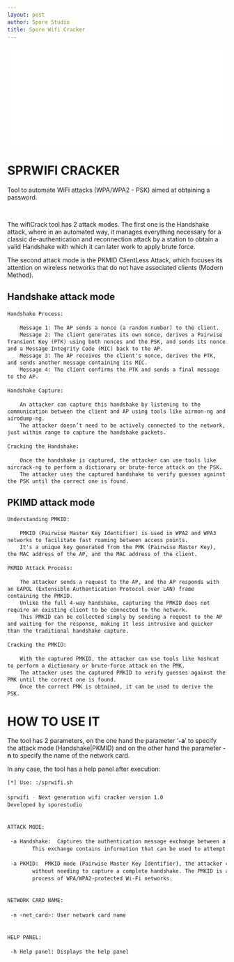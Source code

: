```yaml
---
layout: post
author: Spore Studio
title: Spore Wifi Cracker
---
```


![image](https://github.com/sporestudio/sprwifi/raw/main/assets/logo/logo-positive.png)

# SPRWIFI CRACKER
Tool to automate WiFi attacks (WPA/WPA2 - PSK) aimed at obtaining a password.

</br>


The wifiCrack tool has 2 attack modes. The first one is the Handshake attack, where in an automated way, it manages everything necessary for a classic de-authentication and reconnection attack by a station to obtain a valid Handshake with which it can later work to apply brute force.

The second attack mode is the PKMID ClientLess Attack, which focuses its attention on wireless networks that do not have associated clients (Modern Method).



## Handshake attack mode
	Handshake Process:
	
	    Message 1: The AP sends a nonce (a random number) to the client.
	    Message 2: The client generates its own nonce, derives a Pairwise Transient Key (PTK) using both nonces and the PSK, and sends its nonce and a Message Integrity Code (MIC) back to the AP.
	    Message 3: The AP receives the client's nonce, derives the PTK, and sends another message containing its MIC.
	    Message 4: The client confirms the PTK and sends a final message to the AP.

	Handshake Capture:
	
	    An attacker can capture this handshake by listening to the communication between the client and AP using tools like airmon-ng and airodump-ng.
	    The attacker doesn’t need to be actively connected to the network, just within range to capture the handshake packets.
  
	Cracking the Handshake:

	    Once the handshake is captured, the attacker can use tools like aircrack-ng to perform a dictionary or brute-force attack on the PSK.
	    The attacker uses the captured handshake to verify guesses against the PSK until the correct one is found.
    

## PKIMD attack mode
    Understanding PMKID:
    
        PMKID (Pairwise Master Key Identifier) is used in WPA2 and WPA3 networks to facilitate fast roaming between access points.
        It's a unique key generated from the PMK (Pairwise Master Key), the MAC address of the AP, and the MAC address of the client.

    PKMID Attack Process:
    
        The attacker sends a request to the AP, and the AP responds with an EAPOL (Extensible Authentication Protocol over LAN) frame containing the PMKID.
        Unlike the full 4-way handshake, capturing the PMKID does not require an existing client to be connected to the network.
        This PMKID can be collected simply by sending a request to the AP and waiting for the response, making it less intrusive and quicker than the traditional handshake capture.

    Cracking the PMKID:
    
        With the captured PMKID, the attacker can use tools like hashcat to perform a dictionary or brute-force attack on the PMK.
        The attacker uses the captured PMKID to verify guesses against the PMK until the correct one is found.
        Once the correct PMK is obtained, it can be used to derive the PSK.

        

# HOW TO USE IT  
The tool has 2 parameters, on the one hand the parameter ‘**-a**’ to specify the attack mode (Handshake|PKMID) and on the other hand the parameter **-n** to specify the name of the network card.

In any case, the tool has a help panel after execution:

```bash
[*] Use: :/sprwifi.sh

sprwifi - Next generation wifi cracker version 1.0
Developed by sporestudio


ATTACK MODE:

 -a Handshake:	Captures the authentication message exchange between a client device and a Wi-Fi access point.
		This exchange contains information that can be used to attempt to decrypt the network security key.

 -a PKMID:	PMKID mode (Pairwise Master Key Identifier), the attacker can capture the PMKID of a Wi-Fi access point
		without needing to capture a complete handshake. The PMKID is an identifier used in the authentication
		process of WPA/WPA2-protected Wi-Fi networks.


NETWORK CARD NAME:

 -n <net_card>:	User network card name


HELP PANEL:

 -h Help panel:	Displays the help panel

 ```